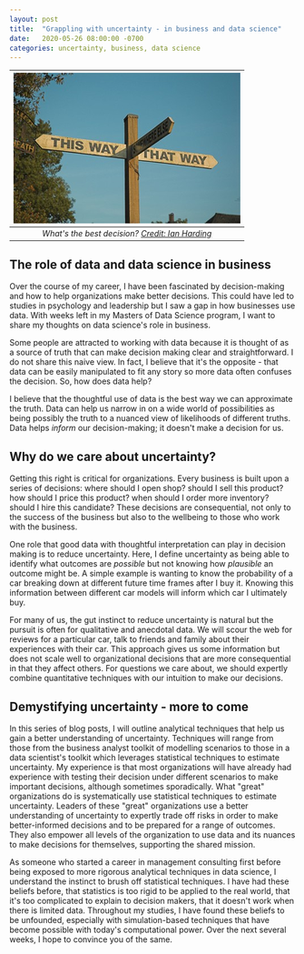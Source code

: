 ```yaml
---
layout: post
title:  "Grappling with uncertainty - in business and data science"
date:   2020-05-26 08:00:00 -0700
categories: uncertainty, business, data science
---
```


| ![uncertainty](/assets/uncertainty.jpg) | 
|:--:| 
| *What's the best decision? [Credit: Ian Harding](https://www.flickr.com/photos/nord_modular/52772616/)* |

## The role of data and data science in business
Over the course of my career, I have been fascinated by decision-making and how to help organizations make better decisions. This could have led to studies in psychology and leadership but I saw a gap in how businesses use data. With weeks left in my Masters of Data Science program, I want to share my thoughts on data science's role in business.

Some people are attracted to working with data because it is thought of as a source of truth that can make decision making clear and straightforward. I do not share this naive view. In fact, I believe that it's the opposite - that data can be easily manipulated to fit any story so more data often confuses the decision. So, how does data help? 

I believe that the thoughtful use of data is the best way we can approximate the truth. Data can help us narrow in on a wide world of possibilities as being possibly the truth to a nuanced view of likelihoods of different truths. Data helps *inform* our decision-making; it doesn't make a decision for us.

## Why do we care about uncertainty?
Getting this right is critical for organizations. Every business is built upon a series of decisions: where should I open shop? should I sell this product? how should I price this product? when should I order more inventory? should I hire this candidate? These decisions are consequential, not only to the success of the business but also to the wellbeing to those who work with the business.

One role that good data with thoughtful interpretation can play in decision making is to reduce uncertainty. Here, I define uncertainty as being able to identify what outcomes are *possible* but not knowing how *plausible* an outcome might be. A simple example is wanting to know the probability of a car breaking down at different future time frames after I buy it. Knowing this information between different car models will inform which car I ultimately buy.

For many of us, the gut instinct to reduce uncertainty is natural but the pursuit is often for qualitative and anecdotal data. We will scour the web for reviews for a particular car, talk to friends and family about their experiences with their car. This approach gives us some information but does not scale well to organizational decisions that are more consequential in that they affect others. For questions we care about, we should expertly combine quantitative techniques with our intuition to make our decisions.

## Demystifying uncertainty - more to come
In this series of blog posts, I will outline analytical techniques that help us gain a better understanding of uncertainty. Techniques will range from those from the business analyst toolkit of modelling scenarios to those in a data scientist's toolkit which leverages statistical techniques to estimate uncertainty. My experience is that most organizations will have already had experience with testing their decision under different scenarios to make important decisions, although sometimes sporadically. What "great" organizations do is systematically use statistical techniques to estimate uncertainty. Leaders of these "great" organizations use a better understanding of uncertainty to expertly trade off risks in order to make better-informed decisions and to be prepared for a range of outcomes. They also empower all levels of the organization to use data and its nuances to make decisions for themselves, supporting the shared mission.

As someone who started a career in management consulting first before being exposed to more rigorous analytical techniques in data science, I understand the instinct to brush off statistical techniques. I have had these beliefs before, that statistics is too rigid to be applied to the real world, that it's too complicated to explain to decision makers, that it doesn't work when there is limited data. Throughout my studies, I have found these beliefs to be unfounded, especially with simulation-based techniques that have become possible with today's computational power. Over the next several weeks, I hope to convince you of the same.

